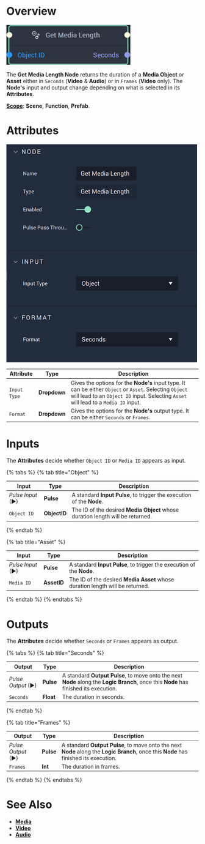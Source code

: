 # Overview

![The Get Media Length Node when Object and Seconds are selected in the Attributes.](../../../.gitbook/assets/getmedialengthnode20241.png)

The **Get Media Length Node** returns the duration of a **Media Object** or **Asset** either in `Seconds` (**Video** & **Audio**) or in `Frames` (**Video** only). The **Node's** input and output change depending on what is selected in its **Attributes**.

[**Scope**](../../overview.md#scopes): **Scene**, **Function**, **Prefab**.

# Attributes

![The Get Media Length Node Attributes.](../../../.gitbook/assets/getmedialengthatts.png)

|Attribute|Type|Description|
|---|---|---|
|`Input Type`|**Dropdown**|Gives the options for the **Node's** input type. It can be either `Object` or `Asset`. Selecting `Object` will lead to an `Object ID` input. Selecting `Asset` will lead to a `Media ID` input.|
|`Format`|**Dropdown**|Gives the options for the **Node's** output type. It can be either `Seconds` or `Frames`.|

# Inputs

The **Attributes** decide whether `Object ID` or `Media ID` appears as input.

{% tabs %}
{% tab title="Object" %}

|Input|Type|Description|
|---|---|---|
|*Pulse Input* (►)|**Pulse**|A standard **Input Pulse**, to trigger the execution of the **Node**.|
|`Object ID`|**ObjectID**|The ID of the desired **Media Object** whose duration length will be returned. |


{% endtab %}

{% tab title="Asset" %}

|Input|Type|Description|
|---|---|---|
|*Pulse Input* (►)|**Pulse**|A standard **Input Pulse**, to trigger the execution of the **Node**.|
|`Media ID`|**AssetID**|The ID of the desired **Media Asset** whose duration length will be returned.|

{% endtab %}
{% endtabs %}

# Outputs

The **Attributes** decide whether `Seconds` or `Frames` appears as output. 


{% tabs %}
{% tab title="Seconds" %}

|Output|Type|Description|
|---|---|---|
|*Pulse Output* (►)|**Pulse**|A standard **Output Pulse**, to move onto the next **Node** along the **Logic Branch**, once this **Node** has finished its execution.|
|`Seconds`|**Float**|The duration in seconds.|

{% endtab %}

{% tab title="Frames" %}

|Output|Type|Description|
|---|---|---|
|*Pulse Output* (►)|**Pulse**|A standard **Output Pulse**, to move onto the next **Node** along the **Logic Branch**, once this **Node** has finished its execution.|
|`Frames`|**Int**|The duration in frames.|

{% endtab %}
{% endtabs %}

# See Also

* [**Media**](README.md)
* [**Video**](../../../objects-and-types/scene-objects/3dobjects/video.md)
* [**Audio**](../../../objects-and-types/scene-objects/audio.md)





